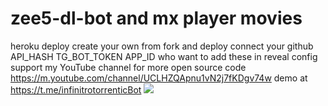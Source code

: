 # zee5-dl-bot and mx player movies
heroku deploy create your own from fork and deploy connect your github
API_HASH
TG_BOT_TOKEN
APP_ID
who want to add these in reveal config
support my YouTube channel for more open source code 
https://m.youtube.com/channel/UCLHZQApnu1vN2j7fKDgv74w
demo at https://t.me/infinitrotorrenticBot
<img src="https://github.com/Nirmalraj10567/zee5-dl-bot/raw/main/Download/2020-11-29_13_24_35.jpg"></img>
